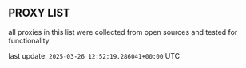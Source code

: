 ## PROXY LIST

all proxies in this list were collected from open sources and tested for functionality

last update: `2025-03-26 12:52:19.286041+00:00` UTC